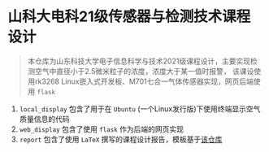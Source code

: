 # 山科大电科21级传感器与检测技术课程设计
>本仓库为山东科技大学电子信息科学与技术2021级课程设计，主要实现检测空气中直径小于2.5微米粒子的浓度，浓度大于某一值时报警，
>该课设使用rk3268 Linux嵌入式开发板、M701七合一气体传感器实现，网页后端使用 `flask`

1. `local_display` 包含了用于在 `Ubuntu` (一个Linux发行版)下使用终端显示空气质量信息的代码
2. `web_display` 包含了使用 `flask` 作为后端的网页实现
3. `report` 包含了使用 `LaTeX` 撰写的课程设计报告，模板基于[该仓库](https://github.com/Jiazhen-Lei/SJTU_Course_Template_Latex)
